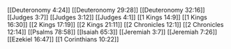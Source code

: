 [[Deuteronomy 4:24]]
[[Deuteronomy 29:28]]
[[Deuteronomy 32:16]]
[[Judges 3:7]]
[[Judges 3:12]]
[[Judges 4:1]]
[[1 Kings 14:9]]
[[1 Kings 16:30]]
[[2 Kings 17:19]]
[[2 Kings 21:11]]
[[2 Chronicles 12:1]]
[[2 Chronicles 12:14]]
[[Psalms 78:58]]
[[Isaiah 65:3]]
[[Jeremiah 3:7]]
[[Jeremiah 7:26]]
[[Ezekiel 16:47]]
[[1 Corinthians 10:22]]
